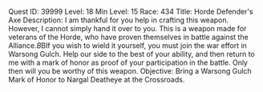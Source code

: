 Quest ID: 39999
Level: 18
Min Level: 15
Race: 434
Title: Horde Defender's Axe
Description: I am thankful for you help in crafting this weapon. However, I cannot simply hand it over to you. This is a weapon made for veterans of the Horde, who have proven themselves in battle against the Alliance.$B$BIf you wish to wield it yourself, you must join the war effort in Warsong Gulch. Help our side to the best of your ability, and then return to me with a mark of honor as proof of your participation in the battle. Only then will you be worthy of this weapon.
Objective: Bring a Warsong Gulch Mark of Honor to Nargal Deatheye at the Crossroads.
